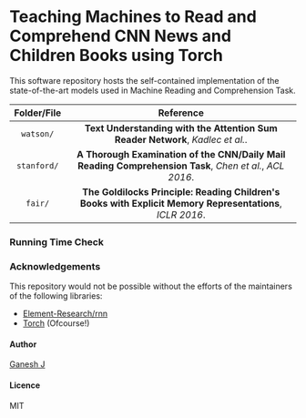 # Teaching Machines to Read and Comprehend CNN News and Children Books using Torch

This software repository hosts the self-contained implementation of the state-of-the-art models used in Machine Reading and Comprehension Task.

| Folder/File                             | Reference                                                                                                 |
|:---------------------------------------:|:---------------------------------------------------------------------------------------------------------:|
| `watson/`                               | **Text Understanding with the Attention Sum Reader Network**, *Kadlec et al.*.                            |
| `stanford/`                             | **A Thorough Examination of the CNN/Daily Mail Reading Comprehension Task**, *Chen et al.*, *ACL 2016*.   |
| `fair/`                                 | **The Goldilocks Principle: Reading Children's Books with Explicit Memory Representations**, *ICLR 2016*. |

### Running Time Check


### Acknowledgements
This repository would not be possible without the efforts of the maintainers of the following libraries:
* [Element-Research/rnn](https://github.com/Element-Research/rnn)
* [Torch](https://github.com/torch) (Ofcourse!)

#### Author
[Ganesh J](https://researchweb.iiit.ac.in/~ganesh.j/)

#### Licence
MIT
